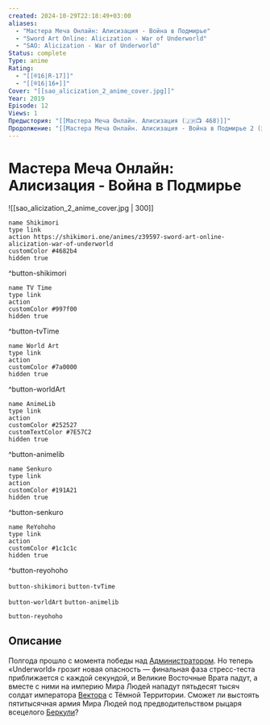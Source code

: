 ```yaml
---
created: 2024-10-29T22:18:49+03:00
aliases:
  - "Мастера Меча Онлайн: Алисизация - Война в Подмирье"
  - "Sword Art Online: Alicization - War of Underworld"
  - "SAO: Alicization - War of Underworld"
Status: complete
Type: anime
Rating:
  - "[[®️16|R-17]]"
  - "[[®️16|16+]]"
Cover: "[[sao_alicization_2_anime_cover.jpg]]"
Year: 2019
Episode: 12
Views: 1
Предыстория: "[[Мастера Меча Онлайн. Алисизация (🇯🇵📺 468)]]"
Продолжение: "[[Мастера Меча Онлайн. Алисизация - Война в Подмирье 2 (🇯🇵📺 470)]]"
---
```


# Мастера Меча Онлайн: Алисизация - Война в Подмирье

![[sao_alicization_2_anime_cover.jpg | 300]]

```button
name Shikimori
type link
action https://shikimori.one/animes/z39597-sword-art-online-alicization-war-of-underworld
customColor #4682b4
hidden true
```
^button-shikimori

```button
name TV Time
type link
action 
customColor #997f00
hidden true
```
^button-tvTime

```button
name World Art
type link
action 
customColor #7a0000
hidden true
```
^button-worldArt

```button
name AnimeLib
type link
action 
customColor #252527
customTextColor #7E57C2
hidden true
```
^button-animelib

```button
name Senkuro
type link
action 
customColor #191A21
hidden true
```
^button-senkuro

```button
name ReYohoho
type link
action 
customColor #1c1c1c
hidden true
```
^button-reyohoho



`button-shikimori` `button-tvTime`

`button-worldArt` `button-animelib`

`button-reyohoho`

## Описание

Полгода прошло с момента победы над [Администратором](https://shikimori.one/characters/106641-quinella). Но теперь «Underworld» грозит новая опасность — финальная фаза стресс-теста приближается с каждой секундой, и Великие Восточные Врата падут, а вместе с ними на империю Мира Людей нападут пятьдесят тысяч солдат императора [Вектора](https://shikimori.one/characters/119629-gabriel-miller) с Тёмной Территории. Сможет ли выстоять пятитысячная армия Мира Людей под предводительством рыцаря всецелого [Беркули](https://shikimori.one/characters/106217-bercouli-synthesis-one)?
